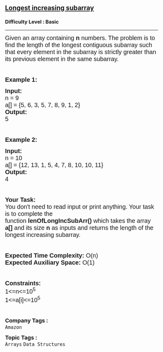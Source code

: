 <h2><a href="https://www.geeksforgeeks.org/problems/longest-increasing-subarray3811/1?utm_source=geeksforgeeks&utm_medium=ml_article_practice_tab&utm_campaign=article_practice_tab">Longest increasing subarray</a></h2><h3>Difficulty Level : Basic</h3><hr><div class="problems_problem_content__Xm_eO"><p><span style="font-family: arial,helvetica,sans-serif;"><span style="font-size: 20px;">Given an array containing <strong>n</strong> numbers. The problem is to find the length of the longest contiguous subarray such that every element in the subarray is strictly greater than its previous element in the same subarray.</span></span></p>
<p>&nbsp;</p>
<p><span style="font-family: arial,helvetica,sans-serif;"><span style="font-size: 20px;"><strong>Example 1:</strong></span></span></p>
<pre><span style="font-family: arial,helvetica,sans-serif;"><span style="font-size: 20px;"><strong>Input:</strong>
n = 9
a[] = {5, 6, 3, 5, 7, 8, 9, 1, 2}
<strong>Output:</strong>
5</span></span></pre>
<p>&nbsp;</p>
<p><span style="font-family: arial,helvetica,sans-serif;"><span style="font-size: 20px;"><strong>Example 2:</strong></span></span></p>
<pre><span style="font-family: arial,helvetica,sans-serif;"><span style="font-size: 20px;"><strong>Input:</strong>
n = 10
a[] = {12, 13, 1, 5, 4, 7, 8, 10, 10, 11}
<strong>Output:</strong>
4</span></span></pre>
<p>&nbsp;</p>
<p><span style="font-family: arial,helvetica,sans-serif;"><span style="font-size: 20px;"><strong>Your Task:&nbsp;&nbsp;</strong><br>You don't need to read input or print anything. Your task is to complete the function&nbsp;<strong>lenOfLongIncSubArr()</strong>&nbsp;which takes the array <strong>a[]</strong> and its size <strong>n</strong><strong> </strong>as inputs and returns the length of the longest increasing subarray.</span></span></p>
<p>&nbsp;</p>
<p><span style="font-family: arial,helvetica,sans-serif;"><span style="font-size: 20px;"><strong>Expected Time Complexity:</strong> O(n)<br><strong>Expected Auxiliary Space:</strong> O(1)</span></span></p>
<p>&nbsp;</p>
<p><span style="font-family: arial,helvetica,sans-serif;"><span style="font-size: 20px;"><strong>Constraints:</strong> </span></span><br><span style="font-family: arial,helvetica,sans-serif;"><span style="font-size: 20px;">1&lt;=n&lt;=10<sup>5</sup><br>1&lt;=a[i]&lt;=10<sup>5</sup></span></span></p>
<p>&nbsp;</p></div><p><span style=font-size:18px><strong>Company Tags : </strong><br><code>Amazon</code>&nbsp;<br><p><span style=font-size:18px><strong>Topic Tags : </strong><br><code>Arrays</code>&nbsp;<code>Data Structures</code>&nbsp;